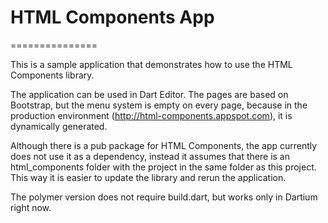 # HTML Components App
===============

This is a sample application that demonstrates how to use the HTML Components library.

The application can be used in Dart Editor. The pages are based on Bootstrap, but the menu system is empty on every page, because in the production environment (http://html-components.appspot.com), it is dynamically generated.

Although there is a pub package for HTML Components, the app currently does not use it as a dependency, instead it assumes that there is an html_components folder with the project in the same folder as this project. This way it is easier to update the library and rerun the application.

The polymer version does not require build.dart, but works only in Dartium right now.